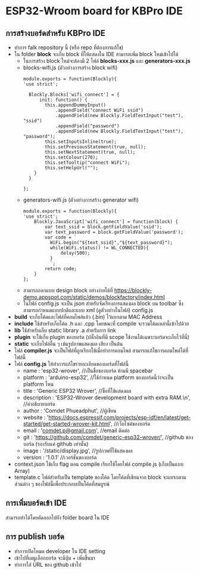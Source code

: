 # ESP32-Wroom board for KBPro IDE

## การสร้างบอร์ดสำหรับ KBPro IDE
- ทำการ falk repository นี้ (หรือ repo ที่ต้องการแก้ไข)
- ใน folder **block** จะเก็บ block ที่ให้แสดงใน IDE สามารถเพิ่ม block ใหม่เข้าไปได้
	- ในการสร้าง block ใหม่จะต้องมี 2 ไฟล์ **blocks-xxx.js** และ **generators-xxx.js**
	- blocks-wifi.js (ตัวอย่างการสร้าง block wifi)
		~~~ 
        module.exports = function(Blockly){
        'use strict';
        
          Blockly.Blocks['wifi_connect'] = {
              init: function() {
                this.appendDummyInput()
                    .appendField("connect WiFi ssid")
                    .appendField(new Blockly.FieldTextInput("test"), "ssid")
                    .appendField("password")
                    .appendField(new Blockly.FieldTextInput("test"), "password");
                this.setInputsInline(true);
                this.setPreviousStatement(true, null);
                this.setNextStatement(true, null);
                this.setColour(270);
                this.setTooltip("connect WiFi");
                this.setHelpUrl("");
          	}
          }
          
        };
        ~~~
    - generators-wifi.js (ตัวอย่างการสร้าง generator wifi)
        ~~~ 
        module.exports = function(Blockly){
        'use strict';
        	Blockly.JavaScript['wifi_connect'] = function(block) {
            	var text_ssid = block.getFieldValue('ssid');
                var text_password = block.getFieldValue('password');
                var code = `
                  WiFi.begin("${text_ssid}","${text_password}");
                  while(WiFi.status() != WL_CONNECTED){ 
                      delay(500); 
                  }
                  `;
  				return code;
            }
		};

        ~~~
   - สามารถออกแบบ design block อย่างง่ายได้ที่ <https://blockly-demo.appspot.com/static/demos/blockfactory/index.html> 
   - ในไฟล์ config.js จะเป็น json สำหรับจัดเรียงการแสดงผล block บน toolbar ซึ่งสามารถกำหนดแบบปกติและแบบ xml (ดูตัวอย่างในไฟล์) config.js
- **build** จะเก็บโค้ดและไฟล์ที่คอมไพล์แล้ว (.bin) ไว้แยกตาม MAC Address
- **include** ใช้สำหรับเก็บโค้ด .h และ .cpp โดยขณะที่ compile จะรวมโค้ดเหล่านี้เข้าไปด้วย
- **lib** ใช้สำหรับเก็บ static library .a สำหรับการ link
- **plugin** จะใช้เก็บ plugin ของบอร์ด (ปลั๊กอินที่มี scope ใช้งานได้เฉพาะบอร์ดจะเก็บไว้ที่นี่)
- **static** จะเก็บไฟล์อื่น ๆ เช่นรูปภาพแสดงผล เสียง เป็นต้น
- ไฟล์ **compiler.js** จะเป็นไฟล์ที่ถูกเรียกใช้เมื่อทำการคอมไพล์ สามารถแก้ไขการคอมไพล์ได้ที่ไฟล์นี้
- ไฟล์ **config.js** ให้ทำการแก้ไขรายละเอียดของบอร์ดที่ไฟล์นี้
	- name : 'esp32-wrover',     //เป็นชื่อของบอร์ด ห้ามมี spacebar
    - platform : 'arduino-esp32',     //ใช้กำหนด platform ของบอร์ดนี้ว่าจะเป็น platform ไหน
    - title : 'Generic ESP32 Wrover',    //ชื่อที่ใช้แสดงผล  
    - description : 'ESP32-Wrover development board with extra RAM.\n',    //คำอธิบายบอร์ด
    - author : 'Comdet Phueadphut',     //ผู้เขียน
    - website : 'https://docs.espressif.com/projects/esp-idf/en/latest/get-started/get-started-wrover-kit.html',    //เว็บไซต์ของบอร์ด
    - email : 'comdet.p@gmail.com',    //email ติดต่อ
    - git : 'https://github.com/comdet/generic-esp32-wrover/',     //github ของบอร์ด (รองรับแค่ github เท่านั้น)
    - image : '/static/display.jpg',     //รูปภาพที่ใช้แสดงผล
    - version : '1.0.1'     //เวอร์ชั่นของบอร์ด 
- context.json ใช้เก็บ flag ตอน compile เรียกใช้โดยไฟล์ compile.js (เก็บเป็นแบบ Array)
- template.c ไฟล์สำหรับเป็น template ของโค้ด โดยโค้ดที่เขียนจาก block จะแทรกตามส่วนต่าง ๆ ของไฟล์นี้เพื่อประกอบเป็นโค้ดที่สมบูรณ์
## การเพิ่มบอร์ดเข้า IDE
สามารถทำได้โดยคัดลอกไปยัง folder board ใน IDE
## การ publish บอร์ด
- ทำการเปิดโหมด developer ใน IDE setting
- เข้าไปที่เมนูเลือกบอร์ด จะมีปุ่ม + เพิ่มขึ้นมา 
- ทำการใส่ URL ของ github เข้าไป